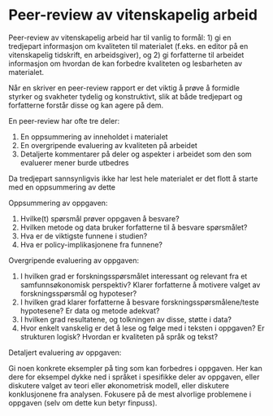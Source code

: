 # Peer-review av vitenskapelig arbeid

Peer-review av vitenskapelig arbeid har til vanlig to formål: 1) gi en tredjepart informasjon om kvaliteten til materialet (f.eks. en editor på en vitenskapelig tidskrift, en arbeidsgiver), og 2) gi forfatterne til arbeidet informasjon om hvordan de kan forbedre kvaliteten og lesbarheten av materialet. 

Når en skriver en peer-review rapport er det viktig å prøve å formidle styrker og svakheter tydelig og konstruktivt, slik at både tredjepart og forfatterne forstår disse og kan agere på dem. 

En peer-review har ofte tre deler:
1. En oppsummering av inneholdet i materialet
2. En overgripende evaluering av kvaliteten på arbeidet
3. Detaljerte kommentarer på deler og aspekter i arbeidet som den som evaluerer mener burde utbedres

Da tredjepart sannsynligvis ikke har lest hele materialet er det flott å starte med en oppsummering av dette

Oppsummering av oppgaven:
1.	Hvilke(t) spørsmål prøver oppgaven å besvare?
2.	Hvilken metode og data bruker forfatterne til å besvare spørsmålet?
3.	Hva er de viktigste funnene i studien?
4.	Hva er policy-implikasjonene fra funnene?

Overgripende evaluering av oppgaven:

1.	I hvilken grad er forskningsspørsmålet interessant og relevant fra et samfunnsøkonomisk perspektiv? Klarer forfatterne å motivere valget av forskningsspørsmål og hypoteser?
2.	I hvilken grad klarer forfatterne å besvare forskningsspørsmålene/teste hypotesene? Er data og metode adekvat?
3.	I hvilken grad resultatene, og tolkningen av disse, støtte i data?
4.	Hvor enkelt vanskelig er det å lese og følge med i teksten i oppgaven? Er strukturen logisk? Hvordan er kvaliteten på språk og tekst?

Detaljert evaluering av oppgaven:

Gi noen konkrete eksempler på ting som kan forbedres i oppgaven. Her kan dere for eksempel dykke ned i språket i spesifikke deler av oppgaven, eller diskutere valget av teori eller økonometrisk modell, eller diskutere konklusjonene fra analysen. Fokusere på de mest alvorlige problemene i oppgaven (selv om dette kun betyr finpuss). 
